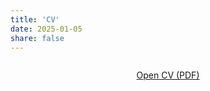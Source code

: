 ```yaml
---
title: 'CV'
date: 2025-01-05
share: false
---
```


<!-- You can view my CV [here](/uploads/cv.pdf). -->
<div style="text-align: center; margin-top: 2em;">
  <a href="/uploads/cv.pdf" target="_blank" class="btn btn-primary">
    Open CV (PDF)
  </a>
</div>